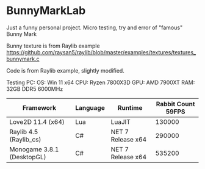 # BunnyMarkLab

Just a funny personal project. Micro testing, try and error of "famous" Bunny Mark 

Bunny texture is from Raylib example https://github.com/raysan5/raylib/blob/master/examples/textures/textures_bunnymark.c

Code is from Raylib example, slightly modified.

Testing PC:
OS: Win 11 x64
CPU: Ryzen 7800X3D
GPU: AMD 7900XT
RAM: 32GB DDR5 6000MHz


| Framework  | Language | Runtime | Rabbit Count 59FPS |
| ------------- | ------------- | ------------- |  ------------- |
| Love2D 11.4 (x64)  | Lua  | LuaJIT | 130000 |
| Raylib 4.5 (Raylib_cs)  | C# | NET 7 Release x64 | 290000 |
| Monogame 3.8.1 (DesktopGL) | C# | NET 7 Release x64| 535200 |
